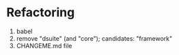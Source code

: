 # Refactoring

1. babel
1. remove "dsuite" (and "core"); candidates: "framework"
1. CHANGEME.md file


